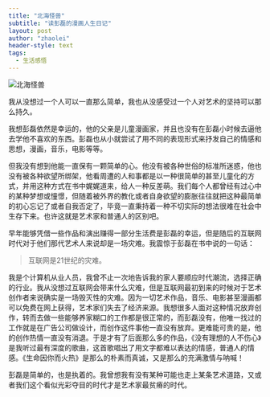 ```yaml
---
title: "北海怪兽"
subtitle: "读彭磊的漫画人生日记"
layout: post
author: "zhaolei"
header-style: text
tags:
  - 生活感悟
---
```


![北海怪兽](https://img9.doubanio.com/view/subject/l/public/s33312875.jpg "北海怪兽")

我从没想过一个人可以一直那么简单，我也从没感受过一个人对艺术的坚持可以那么持久。

我想彭磊依然是幸运的，他的父亲是儿童漫画家，并且也没有在彭磊小时候去逼他去学他不喜欢的东西。彭磊也从小就尝试了用不同的表现形式来抒发自己的情感和思想，漫画，音乐，电影等等。

但我没有想到他能一直保有一颗简单的心。他没有被各种世俗的标准所迷惑，他也没有被各种欲望所绑架，他看周遭的人和事都是以一种很简单的甚至儿童化的方式，并用这种方式在书中娓娓道来，给人一种反差萌。我们每个人都曾经有过心中的某种梦想或憧憬，但随着被外界的教化或者自身欲望的膨胀往往就把这种最简单的初心忘记了或者自我否定了，毕竟一直秉持着一种不切实际的想法很难在社会中生存下来。也许这就是艺术家和普通人的区别吧。

早年能够凭借一些作品和演出赚得一部分生活费是彭磊的幸运，但是随后的互联网时代对于他们那代艺术人来说却是一场灾难。我震惊于彭磊在书中说的一句话：
> 互联网是21世纪的灾难。

我是个计算机从业人员，我曾不止一次地告诉我的家人要顺应时代潮流，选择正确的行业。我从没想过互联网会带来什么灾难，但是互联网最初到来的时候对于艺术创作者来说确实是一场毁灭性的灾难。因为一切艺术作品，音乐、电影甚至漫画都可以免费在网上获得，艺术家们失去了经济来源。我想很多人面对这种情况放弃创作，转而去做一些能够养家糊口的工作都是很正常的，而彭磊没有，他唯一找过的工作就是在广告公司做设计，而创作这件事他一直没有放弃。更难能可贵的是，他的创作热情一直没有消退。于是才有了后面那么多的作品，《没有理想的人不伤心》是我听过最有深度的歌曲，这首歌唱出了用文字都难以表达的情感，普通人的情感。《生命因你而火热》是那么的朴素而真诚，又是那么的充满激情与呐喊！

彭磊是简单的，也是执着的。我曾想我有没有某种可能也走上某条艺术道路，又或者我们这个看似光彩夺目的时代才是艺术家最贫瘠的时代。